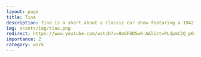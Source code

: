 ```yaml
---
layout: page
title: Tina
description: Tina is a short about a classic car show featuring a 1942 Packard Clipper equipped with a life-size mannequin.
img: assets/img/tina.png
redirect: https://www.youtube.com/watch?v=8oGF8D5wX-A&list=PLdpmC2Q_p0zTnXGFJ0d88_vr6PvIhcTAY&index=3
importance: 2
category: work
---
```

